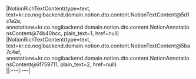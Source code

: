|NotionRichTextContent(type=text, text=kr.co.nogibackend.domain.notion.dto.content.NotionTextContent@5d1c1a2e, annotations=kr.co.nogibackend.domain.notion.dto.content.NotionAnnotationsContent@74b40bcc, plain_text=1, href=null)<br>|NotionRichTextContent(type=text, text=kr.co.nogibackend.domain.notion.dto.content.NotionTextContent@5ba7c4ef, annotations=kr.co.nogibackend.domain.notion.dto.content.NotionAnnotationsContent@6f759711, plain_text=2, href=null)<br>||:---|:---|
  
